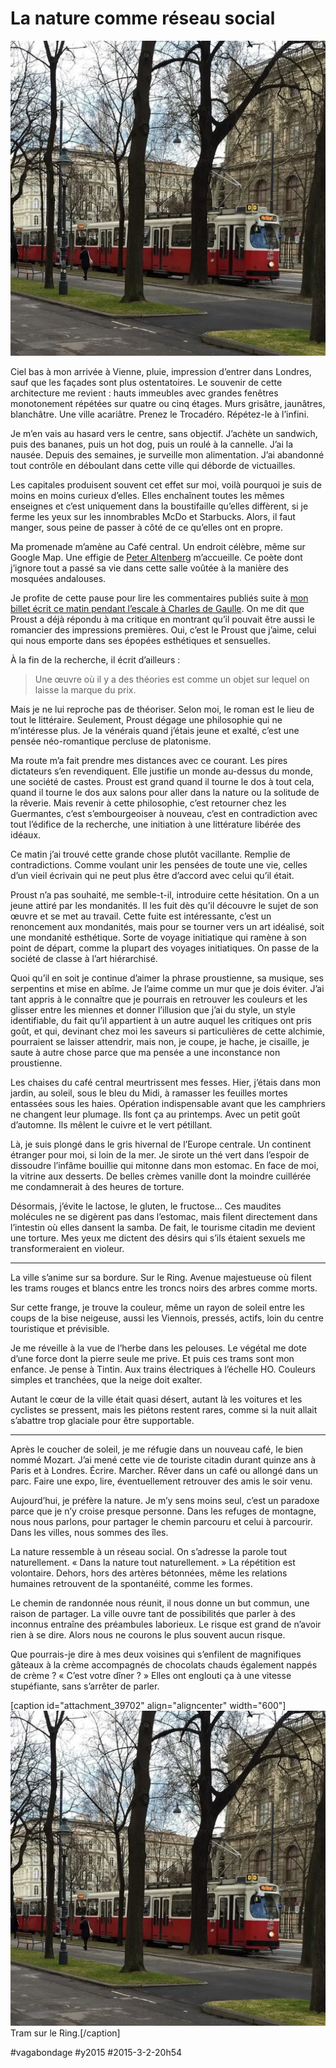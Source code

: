# La nature comme réseau social

![](_i/tram.webp)

Ciel bas à mon arrivée à Vienne, pluie, impression d’entrer dans Londres, sauf que les façades sont plus ostentatoires. Le souvenir de cette architecture me revient : hauts immeubles avec grandes fenêtres monotonement répétées sur quatre ou cinq étages. Murs grisâtre, jaunâtres, blanchâtre. Une ville acariâtre. Prenez le Trocadéro. Répétez-le à l’infini.

Je m’en vais au hasard vers le centre, sans objectif. J’achète un sandwich, puis des bananes, puis un hot dog, puis un roulé à la cannelle. J’ai la nausée. Depuis des semaines, je surveille mon alimentation. J’ai abandonné tout contrôle en déboulant dans cette ville qui déborde de victuailles.

Les capitales produisent souvent cet effet sur moi, voilà pourquoi je suis de moins en moins curieux d’elles. Elles enchaînent toutes les mêmes enseignes et c’est uniquement dans la boustifaille qu’elles diffèrent, si je ferme les yeux sur les innombrables McDo et Starbucks. Alors, il faut manger, sous peine de passer à côté de ce qu’elles ont en propre.

Ma promenade m’amène au Café central. Un endroit célèbre, même sur Google Map. Une effigie de [Peter Altenberg](http://fr.wikipedia.org/wiki/Peter_Altenberg) m’accueille. Ce poète dont j’ignore tout a passé sa vie dans cette salle voûtée à la manière des mosquées andalouses.

Je profite de cette pause pour lire les commentaires publiés suite à [mon billet écrit ce matin pendant l’escale à Charles de Gaulle](en-route-pour-vienne-esclace-a-charles-de-gaulle.md). On me dit que Proust a déjà répondu à ma critique en montrant qu’il pouvait être aussi le romancier des impressions premières. Oui, c’est le Proust que j’aime, celui qui nous emporte dans ses épopées esthétiques et sensuelles.

À la fin de la recherche, il écrit d’ailleurs :

> Une œuvre où il y a des théories est comme un objet sur lequel on laisse la marque du prix.

Mais je ne lui reproche pas de théoriser. Selon moi, le roman est le lieu de tout le littéraire. Seulement, Proust dégage une philosophie qui ne m’intéresse plus. Je la vénérais quand j’étais jeune et exalté, c’est une pensée néo-romantique percluse de platonisme.

Ma route m’a fait prendre mes distances avec ce courant. Les pires dictateurs s’en revendiquent. Elle justifie un monde au-dessus du monde, une société de castes. Proust est grand quand il tourne le dos à tout cela, quand il tourne le dos aux salons pour aller dans la nature ou la solitude de la rêverie. Mais revenir à cette philosophie, c’est retourner chez les Guermantes, c’est s’embourgeoiser à nouveau, c’est en contradiction avec tout l’édifice de la recherche, une initiation à une littérature libérée des idéaux.

Ce matin j’ai trouvé cette grande chose plutôt vacillante. Remplie de contradictions. Comme voulant unir les pensées de toute une vie, celles d’un vieil écrivain qui ne peut plus être d’accord avec celui qu’il était.

Proust n’a pas souhaité, me semble-t-il, introduire cette hésitation. On a un jeune attiré par les mondanités. Il les fuit dès qu’il découvre le sujet de son œuvre et se met au travail. Cette fuite est intéressante, c’est un renoncement aux mondanités, mais pour se tourner vers un art idéalisé, soit une mondanité esthétique. Sorte de voyage initiatique qui ramène à son point de départ, comme la plupart des voyages initiatiques. On passe de la société de classe à l’art hiérarchisé.

Quoi qu’il en soit je continue d’aimer la phrase proustienne, sa musique, ses serpentins et mise en abîme. Je l’aime comme un mur que je dois éviter. J’ai tant appris à le connaître que je pourrais en retrouver les couleurs et les glisser entre les miennes et donner l’illusion que j’ai du style, un style identifiable, du fait qu’il appartient à un autre auquel les critiques ont pris goût, et qui, devinant chez moi les saveurs si particulières de cette alchimie, pourraient se laisser attendrir, mais non, je coupe, je hache, je cisaille, je saute à autre chose parce que ma pensée a une inconstance non proustienne.

Les chaises du café central meurtrissent mes fesses. Hier, j’étais dans mon jardin, au soleil, sous le bleu du Midi, à ramasser les feuilles mortes entassées sous les haies. Opération indispensable avant que les camphriers ne changent leur plumage. Ils font ça au printemps. Avec un petit goût d’automne. Ils mêlent le cuivre et le vert pétillant.

Là, je suis plongé dans le gris hivernal de l’Europe centrale. Un continent étranger pour moi, si loin de la mer. Je sirote un thé vert dans l’espoir de dissoudre l’infâme bouillie qui mitonne dans mon estomac. En face de moi, la vitrine aux desserts. De belles crèmes vanille dont la moindre cuillérée me condamnerait à des heures de torture.

Désormais, j’évite le lactose, le gluten, le fructose… Ces maudites molécules ne se digèrent pas dans l’estomac, mais filent directement dans l’intestin où elles dansent la samba. De fait, le tourisme citadin me devient une torture. Mes yeux me dictent des désirs qui s’ils étaient sexuels me transformeraient en violeur.

---

La ville s’anime sur sa bordure. Sur le Ring. Avenue majestueuse où filent les trams rouges et blancs entre les troncs noirs des arbres comme morts.

Sur cette frange, je trouve la couleur, même un rayon de soleil entre les coups de la bise neigeuse, aussi les Viennois, pressés, actifs, loin du centre touristique et prévisible.

Je me réveille à la vue de l’herbe dans les pelouses. Le végétal me dote d’une force dont la pierre seule me prive. Et puis ces trams sont mon enfance. Je pense à Tintin. Aux trains électriques à l’échelle HO. Couleurs simples et tranchées, que la neige doit exalter.

Autant le cœur de la ville était quasi désert, autant là les voitures et les cyclistes se pressent, mais les piétons restent rares, comme si la nuit allait s’abattre trop glaciale pour être supportable.

---

Après le coucher de soleil, je me réfugie dans un nouveau café, le bien nommé Mozart. J’ai mené cette vie de touriste citadin durant quinze ans à Paris et à Londres. Écrire. Marcher. Rêver dans un café ou allongé dans un parc. Faire une expo, lire, éventuellement retrouver des amis le soir venu.

Aujourd’hui, je préfère la nature. Je m’y sens moins seul, c’est un paradoxe parce que je n’y croise presque personne. Dans les refuges de montagne, nous nous parlons, pour partager le chemin parcouru et celui à parcourir. Dans les villes, nous sommes des îles.

La nature ressemble à un réseau social. On s’adresse la parole tout naturellement. « Dans la nature tout naturellement. » La répétition est volontaire. Dehors, hors des artères bétonnées, même les relations humaines retrouvent de la spontanéité, comme les formes.

Le chemin de randonnée nous réunit, il nous donne un but commun, une raison de partager. La ville ouvre tant de possibilités que parler à des inconnus entraîne des préambules laborieux. Le risque est grand de n’avoir rien à se dire. Alors nous ne courons le plus souvent aucun risque.

Que pourrais-je dire à mes deux voisines qui s’enfilent de magnifiques gâteaux à la crème accompagnés de chocolats chauds également nappés de crème ? « C’est votre dîner ? » Elles ont englouti ça à une vitesse stupéfiante, sans s’arrêter de parler.

[caption id="attachment\_39702" align="aligncenter" width="600"]![Tram sur le Ring.](_i/tram.webp) Tram sur le Ring.[/caption]



#vagabondage #y2015 #2015-3-2-20h54
